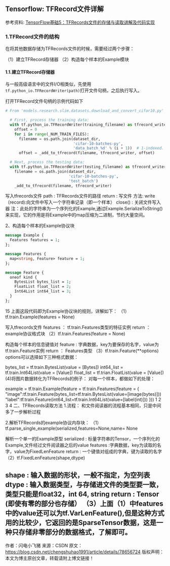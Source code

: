 ## Tensorflow: TFRecord文件详解

参考资料: [TensorFlow基础5：TFRecords文件的存储与读取讲解及代码实现](https://blog.csdn.net/chengshuhao1991/article/details/78656724)

### 1.TFRecord文件的结构

在将其他数据存储为TFRecords文件的时候，需要经过两个步骤：

（1）建立TFRecord存储器
（2）构造每个样本的Example模块

#### 1.1.建立TFRecord存储器

与一般高级语言中的文件I/O相类似，先使用`tf.python_io.TFRecordWriter(path)`打开文件句柄，之后执行写入。

打开TFRecord文件句柄的示例代码如下

```python
# From 'models.research.slim.datasets.download_and_convert_cifar10.py'

  # First, process the training data:
  with tf.python_io.TFRecordWriter(training_filename) as tfrecord_writer: # cifar10_train.tfrecord
    offset = 0
    for i in range(_NUM_TRAIN_FILES):
      filename = os.path.join(dataset_dir,
                              'cifar-10-batches-py',
                              'data_batch_%d' % (i + 1))  # 1-indexed.
      offset = _add_to_tfrecord(filename, tfrecord_writer, offset)

  # Next, process the testing data:
  with tf.python_io.TFRecordWriter(testing_filename) as tfrecord_writer: # cifar10_test.tfrecord
    filename = os.path.join(dataset_dir,
                            'cifar-10-batches-py',
                            'test_batch')
    _add_to_tfrecord(filename, tfrecord_writer)
```



写入tfrecords文件
path : TFRecords文件的路径
return : 写文件
方法: 
write（record):向文件中写入一个字符串记录（即一个样本）
close() : 关闭文件写入器
注：此处的字符串为一个序列化的Example,通过Example.SerializeToString()来实现，它的作用是将Example中的map压缩为二进制，节约大量空间。

2、构造每个样本的Example协议块

```proto
message Example {
  Features features = 1;
};

message Features {
  map<string, Feature> feature = 1;
};

message Feature {
  oneof kind {
    BytesList bytes_list = 1;
    FloatList float_list = 2;
    Int64List int64_list = 3;
  }
};
```

15
上面这段代码即为Example协议块的规则，详解如下： 
（1）tf.train.Example(features = None)

写入tfrecords文件
features ： tf.train.Features类型的特征实例
return ： example协议格式块
（2）tf.train.Features(feature = None)

构造每个样本的信息键值对
feature : 字典数据，key为要保存的名字，value为tf.train.Feature实例
return ： Features类型
（3）tf.train.Feature(**options) 
options可以选择如下三种格式数据：

bytes_list = tf.train.BytesList(value = [Bytes])
int64_list = tf.train.Int64List(value = [Value])
float_list = tf.trian.FloatList(value = [Value])
(4)将图片数据转化为TFRecords的例子： 
对每一个样本，都做如下的处理：

example = tf.train.Example(feature = tf.train.Features(feature = {
                            "image":tf.train.Feature(bytes_list=tf.train.BytesList(value=[image(bytes)]))
                             "label":tf.train.Feature(int64_list=tf.train.Int64List(value=[label(int)]))
    }))
1
2
3
4
二、TFRecords读取方法
1.流程：
和文件阅读器的流程基本相同，只是中间多了一步解析过程

2.解析TFRecords的example协议内存块：
（1）tf.parse_single_example(serialized,features=None,name= None

解析一个单一的Example原型
serialized : 标量字符串的Tensor，一个序列化的Example,文件经过文件阅读器之后的value
features :字典数据，key为读取的名字，value为FixedLenFeature
return : 一个键值对组成的字典，键为读取的名字
（2）tf.FixedLenFeature(shape,dtype)

shape : 输入数据的形状，一般不指定，为空列表
dtype : 输入数据类型，与存储进文件的类型要一致，类型只能是float32，int 64, string
return : Tensor (即使有零的部分也存储）
（3）上面（1）中features中的value还可以为tf.VarLenFeature(),但是这种方式用的比较少，它返回的是SparseTensor数据，这是一种只存储非零部分的数据格式，了解即可。
--------------------- 
作者：闪电小飞猪 
来源：CSDN 
原文：https://blog.csdn.net/chengshuhao1991/article/details/78656724 
版权声明：本文为博主原创文章，转载请附上博文链接！